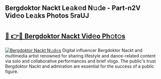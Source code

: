 ## Bergdoktor Nackt Le𝚊k𝚎d N𝚞𝚍e - Part-n2V Vid𝚎o Le𝚊ks Photos 5raUJ

# <h2><a href="http://fb817vy.evod.top/?m=Bergdoktor+Nackt">🔗 👉🔴 Bergdoktor Nackt Vid𝚎o Ph𝚘t𝚘s</a></h2>

[![Bergdoktor Nackt N𝚞d𝚎s](https://i.imgur.com/8V9OHl7.gif)](http://fb817vy.evod.top/?m=Bergdoktor+Nackt)
Digital influencer Bergdoktor Nackt and multimedia artist renowned for sharing lifestyle and dance-related content via solo and collaborative performances and brief vlogs. The public's trust Bergdoktor Nackt and admiration are essential for the success of a public figure. 
